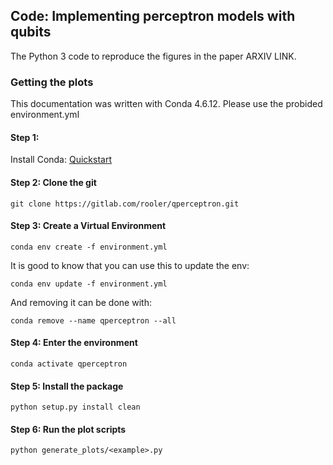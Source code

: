 ## Code: Implementing perceptron models with qubits

The Python 3 code to reproduce the figures in the paper ARXIV LINK.

### Getting the plots

This documentation was written with Conda 4.6.12. Please use the probided environment.yml

#### Step 1:

Install Conda: [Quickstart](https://www.digitalocean.com/community/tutorials/how-to-install-anaconda-on-ubuntu-18-04-quickstart)

#### Step 2: Clone the git

`git clone https://gitlab.com/rooler/qperceptron.git`

#### Step 3: Create a Virtual Environment

`conda env create -f environment.yml`

It is good to know that you can use this to update the env:

`conda env update -f environment.yml`

And removing it can be done with:

`conda remove --name qperceptron --all`


#### Step 4: Enter the environment

`conda activate qperceptron`

#### Step 5: Install the package

`python setup.py install clean`

#### Step 6: Run the plot scripts

`python generate_plots/<example>.py`
